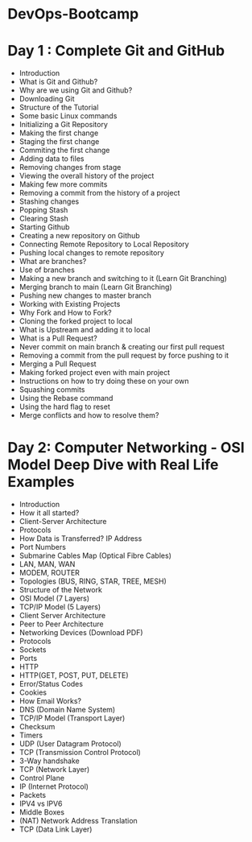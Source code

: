 # DevOps-Bootcamp

# Day 1 : Complete Git and GitHub
- Introduction
- What is Git and Github?
- Why are we using Git and Github?
- Downloading Git
- Structure of the Tutorial
- Some basic Linux commands
- Initializing a Git Repository
- Making the first change
- Staging the first change
- Commiting the first change
- Adding data to files
- Removing changes from stage
- Viewing the overall history of the project
- Making few more commits
- Removing a commit from the history of a project
- Stashing changes
- Popping Stash
- Clearing Stash
- Starting Github
- Creating a new repository on Github
- Connecting Remote Repository to Local Repository
- Pushing local changes to remote repository
- What are branches?
- Use of branches
- Making a new branch and switching to it (Learn Git Branching)
- Merging branch to main (Learn Git Branching)
- Pushing new changes to master branch
- Working with Existing Projects
- Why Fork and How to Fork?
- Cloning the forked project to local
- What is Upstream and adding it to local
- What is a Pull Request?
- Never commit on main branch & creating our first pull request
- Removing a commit from the pull request by force pushing to it
- Merging a Pull Request
- Making forked project even with main project
- Instructions on how to try doing these on your own
- Squashing commits
- Using the Rebase command
- Using the hard flag to reset
- Merge conflicts and how to resolve them? 

# Day  2: Computer Networking - OSI Model Deep Dive with Real Life Examples

- Introduction
- How it all started?
- Client-Server Architecture 
- Protocols 
- How Data is Transferred? IP Address 
- Port Numbers 
- Submarine Cables Map (Optical Fibre Cables)
- LAN, MAN, WAN
- MODEM, ROUTER
- Topologies (BUS, RING, STAR, TREE, MESH)
- Structure of the Network
- OSI Model (7 Layers)
- TCP/IP Model (5 Layers)
- Client Server Architecture
- Peer to Peer Architecture
- Networking Devices (Download PDF)
- Protocols
- Sockets
- Ports
- HTTP
- HTTP(GET, POST, PUT, DELETE)
- Error/Status Codes
- Cookies
- How Email Works?
- DNS (Domain Name System)
- TCP/IP Model (Transport Layer)
- Checksum
- Timers
- UDP (User Datagram Protocol)
- TCP (Transmission Control Protocol)
- 3-Way handshake
- TCP (Network Layer)
- Control Plane
- IP (Internet Protocol)
- Packets
- IPV4 vs IPV6
- Middle Boxes
- (NAT) Network Address Translation
- TCP (Data Link Layer)